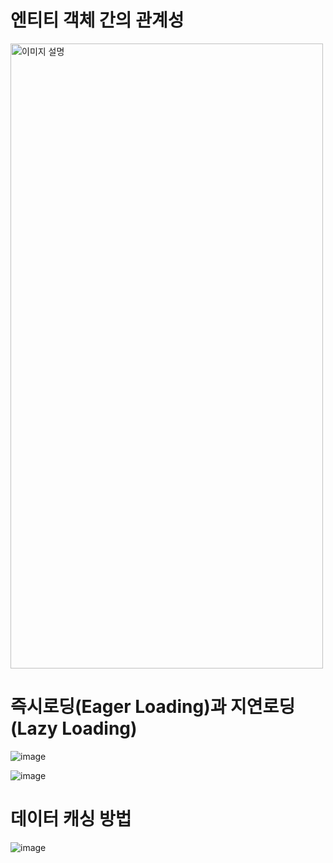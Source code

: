 # 엔티티 객체 간의 관계성
<img src="https://github.com/user-attachments/assets/5bd38561-91b1-4c99-bb14-936540f7b7b4" alt="이미지 설명" width="500" height="1000">

# 즉시로딩(Eager Loading)과 지연로딩(Lazy Loading)
![image](https://github.com/user-attachments/assets/0987f9af-6f72-4f81-8dba-180a051db0bc)

![image](https://github.com/user-attachments/assets/cd7f7f37-a72c-46fa-bd92-e15e790d009f)

# 데이터 캐싱 방법
![image](https://github.com/user-attachments/assets/ce438f4c-19ea-43be-addb-f85f2ad62952)
